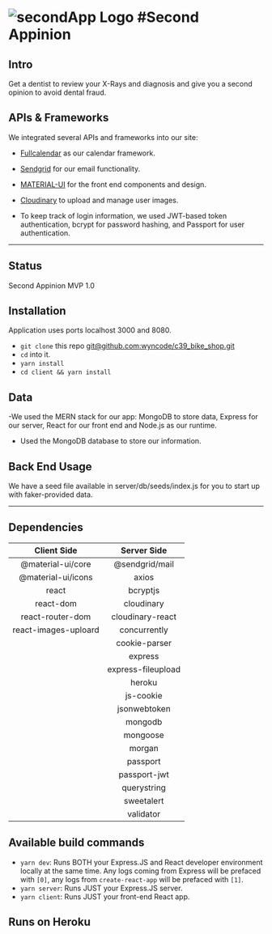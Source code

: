 # ![secondApp Logo]('https://imgur.com/vmdx9cs')  #Second Appinion

## Intro

Get a dentist to review your X-Rays and diagnosis and give you a second opinion to avoid dental fraud.


## APIs & Frameworks

We integrated several APIs and frameworks into our site:

- [Fullcalendar](https://fullcalendar.io/) as our calendar framework.
- [Sendgrid](https://sendgrid.com/) for our email functionality.
- [MATERIAL-UI](https://material-ui.com/) for the front end components and design.
- [Cloudinary](https://cloudinary.com/) to upload and manage user images.

- To keep track of login information, we used JWT-based token authentication, bcrypt for password hashing, and Passport for user authentication.

<hr/>

## Status

Second Appinion MVP 1.0

## Installation

Application uses ports localhost 3000 and 8080.
- `git clone` this repo [git@github.com:wyncode/c39_bike_shop.git](https://github.com/wyncode/c39_bike_shop)
- `cd` into it.
- `yarn install`
- `cd client && yarn install`

## Data

-We used the MERN stack for our app: MongoDB to store data, Express for our server, React for our front end and Node.js as our runtime.

- Used the MongoDB database to store our information. 

## Back End Usage

We have a seed file available in server/db/seeds/index.js for you to start up with faker-provided data.

<hr/>

## Dependencies

|        Client Side        |       Server Side       |   
| :-----------------------: | :---------------------: | 
| @material-ui/core         | @sendgrid/mail|
| @material-ui/icons        | axios|
| react                     | bcryptjs |
| react-dom                 | cloudinary |
| react-router-dom          | cloudinary-react
| react-images-uploard|concurrently|
|| cookie-parser |
||express|
|| express-fileupload |
|| heroku |
|| js-cookie |
|| jsonwebtoken |
||mongodb|
||mongoose| 
||morgan| 
||passport|
||passport-jwt|
||querystring|
||sweetalert |
||validator|

## Available build commands

- `yarn dev`: Runs BOTH your Express.JS and React developer environment locally at the same time. Any logs coming from Express will be prefaced with `[0]`, any logs from `create-react-app` will be prefaced with `[1]`.
- `yarn server`: Runs JUST your Express.JS server.
- `yarn client`: Runs JUST your front-end React app.

## Runs on Heroku


